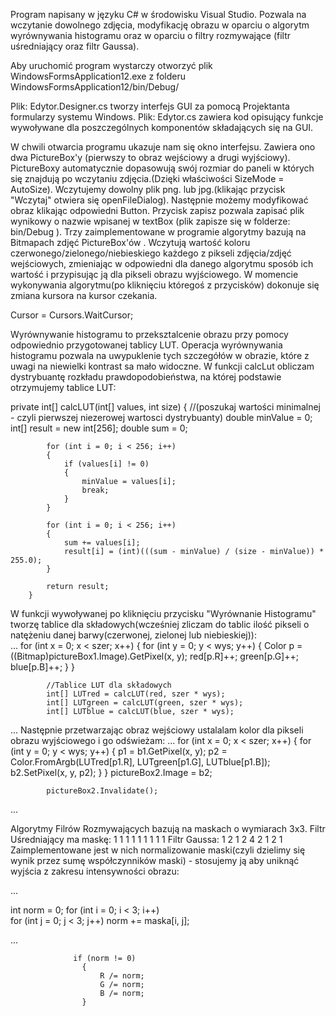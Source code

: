 Program napisany w języku C# w środowisku Visual Studio. Pozwala na wczytanie dowolnego zdjęcia, modyfikację obrazu w oparciu o algorytm wyrównywania histogramu oraz w oparciu o filtry rozmywające
(filtr uśredniający oraz filtr Gaussa).

Aby uruchomić program wystarczy otworzyć plik WindowsFormsApplication12.exe z folderu WindowsFormsApplication12/bin/Debug/

Plik: Edytor.Designer.cs tworzy interfejs GUI za pomocą Projektanta formularzy systemu Windows. Plik: Edytor.cs zawiera kod opisujący funkcje wywoływane dla poszczególnych komponentów składających się na GUI.

W chwili otwarcia programu ukazuje nam się okno interfejsu. Zawiera ono dwa PictureBox'y (pierwszy to obraz wejściowy a drugi wyjściowy). PictureBoxy automatycznie dopasowują swój rozmiar do paneli w których się znajdują po wczytaniu zdjęcia.(Dzięki właściwości SizeMode = AutoSize).
Wczytujemy dowolny plik png. lub jpg.(klikając przycisk "Wczytaj" otwiera się openFileDialog). Następnie możemy modyfikować obraz klikając odpowiedni Button. 
Przycisk zapisz pozwala zapisać plik wynikowy o nazwie wpisanej w textBox (plik zapisze się w folderze: bin/Debug ).
Trzy zaimplementowane w programie algorytmy bazują na Bitmapach zdjęć PictureBox'ów . Wczytują wartość koloru czerwonego/zielonego/niebieskiego każdego z pikseli zdjęcia/zdjęć wejściowych, zmieniając w odpowiedni dla danego algorytmu sposób ich wartość i przypisując ją dla pikseli obrazu wyjściowego.
W momencie wykonywania algorytmu(po kliknięciu któregoś z przycisków) dokonuje się zmiana kursora na kursor czekania.

Cursor = Cursors.WaitCursor;

Wyrównywanie histogramu to przeksztalcenie obrazu przy pomocy odpowiednio przygotowanej tablicy LUT. Operacja wyrównywania histogramu pozwala na uwypuklenie tych szczegółów w obrazie, które z uwagi na niewielki kontrast sa mało widoczne.
W funkcji calcLut obliczam dystrybuantę rozkładu prawdopodobieństwa, na której podstawie otrzymujemy tablice LUT:
   
   private int[] calcLUT(int[] values, int size)
        {
            //(poszukaj wartości minimalnej - czyli pierwszej niezerowej wartosci dystrybuanty)
            double minValue = 0;
            int[] result = new int[256];
            double sum = 0;

            for (int i = 0; i < 256; i++)
            {
                if (values[i] != 0)
                {
                    minValue = values[i];
                    break;
                }
            }

            for (int i = 0; i < 256; i++)
            {
                sum += values[i];
                result[i] = (int)(((sum - minValue) / (size - minValue)) * 255.0);
            }

            return result;
        }
        
W funkcji wywoływanej po kliknięciu przycisku "Wyrównanie Histogramu" tworzę tablice dla składowych(wcześniej zliczam do tablic ilość pikseli o natężeniu danej barwy(czerwonej, zielonej lub niebieskiej)):     
 ...
             for (int x = 0; x < szer; x++)
            {
                for (int y = 0; y < wys; y++)
                {
                    Color p = ((Bitmap)pictureBox1.Image).GetPixel(x, y);
                    red[p.R]++;
                    green[p.G]++;
                    blue[p.B]++;
                }
            }

            //Tablice LUT dla składowych
            int[] LUTred = calcLUT(red, szer * wys);
            int[] LUTgreen = calcLUT(green, szer * wys);
            int[] LUTblue = calcLUT(blue, szer * wys);
...
Następnie przetwarzając obraz wejściowy ustalalam kolor dla pikseli obrazu wyjściowego i go odświeżam:
...
            for (int x = 0; x < szer; x++)
            {
                for (int y = 0; y < wys; y++)
                {
                    p1 = b1.GetPixel(x, y);
                    p2 = Color.FromArgb(LUTred[p1.R], LUTgreen[p1.G], LUTblue[p1.B]);
                    b2.SetPixel(x, y, p2);
                }
            }
            pictureBox2.Image = b2;
            
            pictureBox2.Invalidate();
...

Algorytmy Filrów Rozmywających bazują na maskach o wymiarach 3x3. 
Filtr Uśredniający ma maskę:
1 1 1
1 1 1
1 1 1
Filtr Gaussa:
1 2 1 
2 4 2
1 2 1
Zaimplementowane jest w nich normalizowanie maski(czyli dzielimy się wynik przez sumę współczynników maski) - stosujemy ją aby uniknąć wyjścia z zakresu intensywności obrazu:

...

int norm = 0;
            for (int i = 0; i < 3; i++)    
                for (int j = 0; j < 3; j++)
                    norm += maska[i, j];
                    
...

                  if (norm != 0)
                    {
                        R /= norm;
                        G /= norm;
                        B /= norm;
                    }
                    
